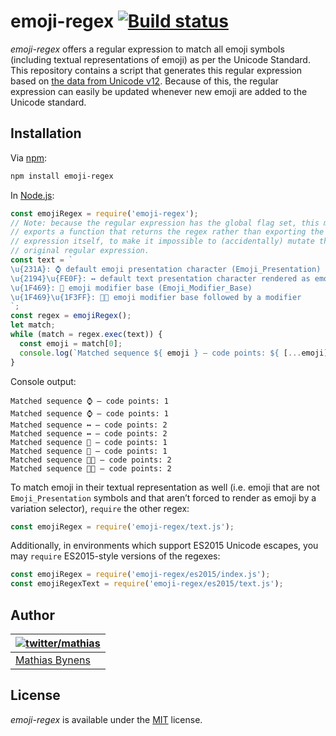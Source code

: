 # emoji-regex [![Build status](https://travis-ci.org/mathiasbynens/emoji-regex.svg?branch=master)](https://travis-ci.org/mathiasbynens/emoji-regex)
_emoji-regex_ offers a regular expression to match all emoji symbols (including textual representations of emoji) as per the Unicode Standard.
This repository contains a script that generates this regular expression based on [the data from Unicode v12](https://github.com/mathiasbynens/unicode-12.0.0). Because of this, the regular expression can easily be updated whenever new emoji are added to the Unicode standard.
## Installation
Via [npm](https://www.npmjs.com/):
```bash
npm install emoji-regex
```
In [Node.js](https://nodejs.org/):
```js
const emojiRegex = require('emoji-regex');
// Note: because the regular expression has the global flag set, this module
// exports a function that returns the regex rather than exporting the regular
// expression itself, to make it impossible to (accidentally) mutate the
// original regular expression.
const text = `
\u{231A}: ⌚ default emoji presentation character (Emoji_Presentation)
\u{2194}\u{FE0F}: ↔️ default text presentation character rendered as emoji
\u{1F469}: 👩 emoji modifier base (Emoji_Modifier_Base)
\u{1F469}\u{1F3FF}: 👩🏿 emoji modifier base followed by a modifier
`;
const regex = emojiRegex();
let match;
while (match = regex.exec(text)) {
  const emoji = match[0];
  console.log(`Matched sequence ${ emoji } — code points: ${ [...emoji].length }`);
}
```
Console output:
```
Matched sequence ⌚ — code points: 1
Matched sequence ⌚ — code points: 1
Matched sequence ↔️ — code points: 2
Matched sequence ↔️ — code points: 2
Matched sequence 👩 — code points: 1
Matched sequence 👩 — code points: 1
Matched sequence 👩🏿 — code points: 2
Matched sequence 👩🏿 — code points: 2
```
To match emoji in their textual representation as well (i.e. emoji that are not `Emoji_Presentation` symbols and that aren’t forced to render as emoji by a variation selector), `require` the other regex:
```js
const emojiRegex = require('emoji-regex/text.js');
```
Additionally, in environments which support ES2015 Unicode escapes, you may `require` ES2015-style versions of the regexes:
```js
const emojiRegex = require('emoji-regex/es2015/index.js');
const emojiRegexText = require('emoji-regex/es2015/text.js');
```
## Author
| [![twitter/mathias](https://gravatar.com/avatar/24e08a9ea84deb17ae121074d0f17125?s=70)](https://twitter.com/mathias "Follow @mathias on Twitter") |
|---|
| [Mathias Bynens](https://mathiasbynens.be/) |
## License
_emoji-regex_ is available under the [MIT](https://mths.be/mit) license.
